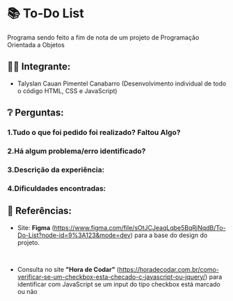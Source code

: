# 📚 To-Do List

Programa sendo feito a fim de nota de um projeto de Programação Orientada a Objetos

## 👨‍🎓 Integrante:
- Talyslan Cauan Pimentel Canabarro
(Desenvolvimento individual de todo o código HTML, CSS e JavaScript)

## ❔ Perguntas:
### 1.Tudo o que foi pedido foi realizado? Faltou Algo?

### 2.Há algum problema/erro identificado?

### 3.Descrição da experiência:

### 4.Dificuldades encontradas:

## 🔗 Referências:
- Site: <strong>Figma</strong> (<a href="https://www.figma.com/file/sOtJCJeaqLqbe5BqRjNqdB/To-Do-List?node-id=9%3A123&mode=dev">https://www.figma.com/file/sOtJCJeaqLqbe5BqRjNqdB/To-Do-List?node-id=9%3A123&mode=dev</a>) para a base do design do projeto.

<br />

- Consulta no site <strong>"Hora de Codar"</strong> (<a href="https://horadecodar.com.br/como-verificar-se-um-checkbox-esta-checado-c-javascript-ou-jquery/">https://horadecodar.com.br/como-verificar-se-um-checkbox-esta-checado-c-javascript-ou-jquery/</a>) para identificar com JavaScript se um input do tipo checkbox está marcado ou não